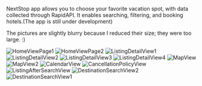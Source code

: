 NextStop app allows you to choose your favorite vacation spot, with data collected through RapidAPI. It enables searching, filtering, and booking hotels.(The app is still under development)

The pictures are slightly blurry because I reduced their size; they were too large. :)

![HomeViewPage1](https://github.com/user-attachments/assets/bef28ae3-e761-4c59-9ed2-bf3d133ef055)
![HomeViewPage2](https://github.com/user-attachments/assets/34e74fbf-fa95-4fd4-a02f-501a4505fa47)
![ListingDetailView1](https://github.com/user-attachments/assets/abb1c79e-5f29-43d0-b572-2cf153ac254d)
![ListingDetailView2](https://github.com/user-attachments/assets/143736b2-f10d-4197-b03e-9162159c1c49)
![ListingDetailView3](https://github.com/user-attachments/assets/683f2f89-e8bd-459a-a487-1a0cc9d2ef24)
![ListingDetailView4](https://github.com/user-attachments/assets/dc040df1-a63e-4855-9c3f-413d6d0e5961)
![MapView](https://github.com/user-attachments/assets/b112889c-3294-455c-8cc1-5051b999032c)
![MapView2](https://github.com/user-attachments/assets/5abf6882-f8c3-4774-9de7-d23635ff1e25)
![CalendarView](https://github.com/user-attachments/assets/c195768a-b322-4c1e-a770-4358e1920cd9)
![CancellationPolicyView](https://github.com/user-attachments/assets/9281cf39-eaf8-4fe7-8ebe-dd9990ec4b28)
![ListingAfterSearchView](https://github.com/user-attachments/assets/277338e8-5c5a-4545-add9-0dc1146db58f)
![DestinationSearchView2](https://github.com/user-attachments/assets/a11207a6-af16-4391-836d-9cb120e06359)
![DestinationSearchView1](https://github.com/user-attachments/assets/985cb740-6110-4ea1-9c4b-566484907568)
